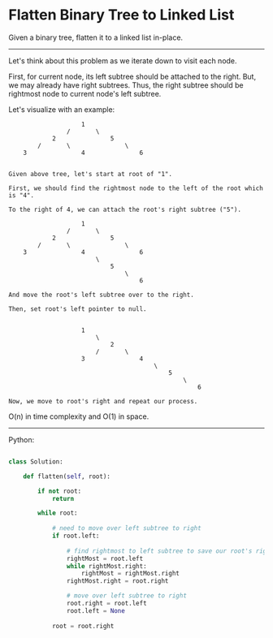 # Flatten Binary Tree to Linked List

Given a binary tree, flatten it to a linked list in-place.

---

Let's think about this problem as we iterate down to visit each node.

First, for current node, its left subtree should be attached to the right. But,
we may already have right subtrees. Thus, the right subtree should be rightmost
node to current node's left subtree.

Let's visualize with an example:

```
                    1
                /       \
            2               5
        /       \               \
    3               4               6


Given above tree, let's start at root of "1".

First, we should find the rightmost node to the left of the root which is "4".

To the right of 4, we can attach the root's right subtree ("5").

                    1
                /       \
            2               5
        /       \               \
    3               4               6
                        \
                            5
                                \
                                    6

And move the root's left subtree over to the right.

Then, set root's left pointer to null.


                    1
                        \
                            2               
                        /       \               
                    3               4               
                                        \
                                            5
                                                \
                                                    6

Now, we move to root's right and repeat our process.

```

O(n) in time complexity and O(1) in space.

---

Python:

```python

class Solution:

    def flatten(self, root):

        if not root:
            return

        while root:
            
            # need to move over left subtree to right
            if root.left:
                
                # find rightmost to left subtree to save our root's right subtree
                rightMost = root.left
                while rightMost.right:
                    rightMost = rightMost.right
                rightMost.right = root.right

                # move over left subtree to right
                root.right = root.left
                root.left = None
            
            root = root.right
```
